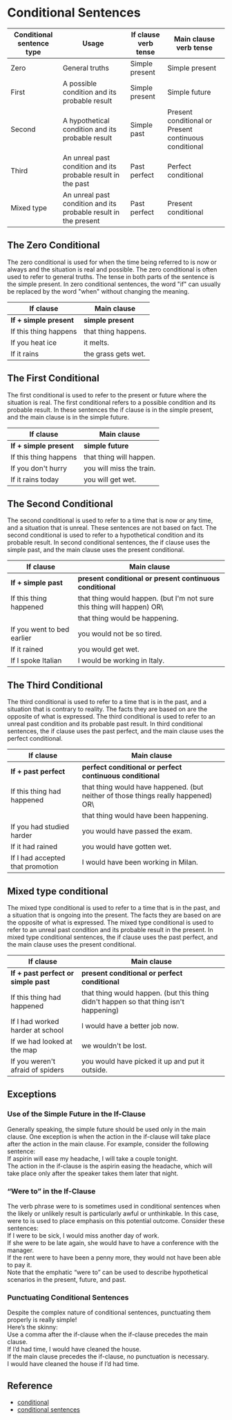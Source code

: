 # Conditional Sentences

| Conditional sentence type | Usage                                                           | If clause verb tense | Main clause verb tense                                |
| ------------------------- | --------------------------------------------------------------- | -------------------- | ----------------------------------------------------- |
| Zero                      | General truths                                                  | Simple present       | Simple present                                        |
| First                     | A possible condition and its probable result                    | Simple present       | Simple future                                         |
| Second                    | A hypothetical condition and its probable result                | Simple past          | Present conditional or Present continuous conditional |
| Third                     | An unreal past condition and its probable result in the past    | Past perfect         | Perfect conditional                                   |
| Mixed type                | An unreal past condition and its probable result in the present | Past perfect         | Present conditional                                   |

## The Zero Conditional
The zero conditional is used for when the time being referred to is now or always and the situation is real and possible. The zero conditional is often used to refer to general truths. The tense in both parts of the sentence is the simple present. In zero conditional sentences, the word "if" can usually be replaced by the word "when" without changing the meaning.

| If clause                 | Main clause           |
| ------------------------- | --------------------- |
| **If + simple present**   | **simple present**    |
| If this thing happens     | that thing happens.   |
| If you heat ice           | it melts.             |
| If it rains               | the grass gets wet.   |

## The First Conditional
The first conditional is used to refer to the present or future where the situation is real. The first conditional refers to a possible condition and its probable result. In these sentences the if clause is in the simple present, and the main clause is in the simple future.

| If clause                 | Main clause                |
| ------------------------- | -------------------------- |
| **If + simple present**   | **simple future**          |
| If this thing happens     | that thing will happen.    |
| If you don't hurry        | you will miss the train.   |
| If it rains today         | you will get wet.          |

## The Second Conditional
The second conditional is used to refer to a time that is now or any time, and a situation that is unreal. These sentences are not based on fact. The second conditional is used to refer to a hypothetical condition and its probable result. In second conditional sentences, the if clause uses the simple past, and the main clause uses the present conditional.

| If clause                    | Main clause                                                              |
| ---------------------------- | ------------------------------------------------------------------------ |
| **If + simple past**         | **present conditional or present continuous conditional**                |
| If this thing happened       | that thing would happen. (but I'm not sure this thing will happen) OR\   |
|                              | that thing would be happening.                                           |
| If you went to bed earlier   | you would not be so tired.                                               |
| If it rained                 | you would get wet.                                                       |
| If I spoke Italian           | I would be working in Italy.                                             |

## The Third Conditional
The third conditional is used to refer to a time that is in the past, and a situation that is contrary to reality. The facts they are based on are the opposite of what is expressed. The third conditional is used to refer to an unreal past condition and its probable past result. In third conditional sentences, the if clause uses the past perfect, and the main clause uses the perfect conditional.

| If clause                              | Main clause                                                                             |
| ----------------------------------     | -----------------------------------------------------------------------------------     |
| **If + past perfect**                  | **perfect conditional or perfect continuous conditional**                               |
| If this thing had happened             | that thing would have happened. (but neither of those things really happened) OR\       |
|                                        | that thing would have been happening.                                                   |
| If you had studied harder              | you would have passed the exam.                                                         |
| If it had rained                       | you would have gotten wet.                                                              |
| If I had accepted that promotion       | I would have been working in Milan.                                                     |

## Mixed type conditional
The mixed type conditional is used to refer to a time that is in the past, and a situation that is ongoing into the present. The facts they are based on are the opposite of what is expressed. The mixed type conditional is used to refer to an unreal past condition and its probable result in the present. In mixed type conditional sentences, the if clause uses the past perfect, and the main clause uses the present conditional.

| If clause                              | Main clause                                                                             |
| -------------------------------------- | --------------------------------------------------------------------------------------- |
| **If + past perfect or simple past**   | **present conditional or perfect conditional**                                          |
| If this thing had happened             | that thing would happen. (but this thing didn't happen so that thing isn't happening)   |
| If I had worked harder at school       | I would have a better job now.                                                          |
| If we had looked at the map            | we wouldn't be lost.                                                                    |
| If you weren't afraid of spiders       | you would have picked it up and put it outside.                                         |

## Exceptions
### Use of the Simple Future in the If-Clause
Generally speaking, the simple future should be used only in the main clause. One exception is when the action in the if-clause will take place after the action in the main clause. For example, consider the following sentence:\
If aspirin will ease my headache, I will take a couple tonight.\
The action in the if-clause is the aspirin easing the headache, which will take place only after the speaker takes them later that night.

### “Were to” in the If-Clause
The verb phrase were to is sometimes used in conditional sentences when the likely or unlikely result is particularly awful or unthinkable. In this case, were to is used to place emphasis on this potential outcome. Consider these sentences:\
If I were to be sick, I would miss another day of work.\
If she were to be late again, she would have to have a conference with the manager.\
If the rent were to have been a penny more, they would not have been able to pay it.\
Note that the emphatic “were to” can be used to describe hypothetical scenarios in the present, future, and past.

### Punctuating Conditional Sentences
Despite the complex nature of conditional sentences, punctuating them properly is really simple!\
Here’s the skinny:\
Use a comma after the if-clause when the if-clause precedes the main clause.\
If I’d had time, I would have cleaned the house.\
If the main clause precedes the if-clause, no punctuation is necessary.\
I would have cleaned the house if I’d had time.

## Reference
- [conditional](https://www.ef.edu/english-resources/english-grammar/conditional/)
- [conditional sentences](https://www.ef.edu/english-resources/english-grammar/numbers-english/)
